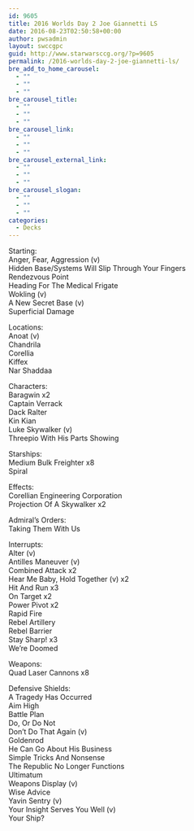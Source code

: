 ```yaml
---
id: 9605
title: 2016 Worlds Day 2 Joe Giannetti LS
date: 2016-08-23T02:50:58+00:00
author: pwsadmin
layout: swccgpc
guid: http://www.starwarsccg.org/?p=9605
permalink: /2016-worlds-day-2-joe-giannetti-ls/
bre_add_to_home_carousel:
  - ""
  - ""
  - ""
bre_carousel_title:
  - ""
  - ""
  - ""
bre_carousel_link:
  - ""
  - ""
  - ""
bre_carousel_external_link:
  - ""
  - ""
  - ""
bre_carousel_slogan:
  - ""
  - ""
  - ""
categories:
  - Decks
---
```

Starting:  
Anger, Fear, Aggression (v)  
Hidden Base/Systems Will Slip Through Your Fingers  
Rendezvous Point  
Heading For The Medical Frigate  
Wokling (v)  
A New Secret Base (v)  
Superficial Damage

Locations:  
Anoat (v)  
Chandrila  
Corellia  
Kiffex  
Nar Shaddaa

Characters:  
Baragwin x2  
Captain Verrack  
Dack Ralter  
Kin Kian  
Luke Skywalker (v)  
Threepio With His Parts Showing

Starships:  
Medium Bulk Freighter x8  
Spiral

Effects:  
Corellian Engineering Corporation  
Projection Of A Skywalker x2

Admiral&#8217;s Orders:  
Taking Them With Us

Interrupts:  
Alter (v)  
Antilles Maneuver (v)  
Combined Attack x2  
Hear Me Baby, Hold Together (v) x2  
Hit And Run x3  
On Target x2  
Power Pivot x2  
Rapid Fire  
Rebel Artillery  
Rebel Barrier  
Stay Sharp! x3  
We’re Doomed

Weapons:  
Quad Laser Cannons x8

Defensive Shields:  
A Tragedy Has Occurred  
Aim High  
Battle Plan  
Do, Or Do Not  
Don’t Do That Again (v)  
Goldenrod  
He Can Go About His Business  
Simple Tricks And Nonsense  
The Republic No Longer Functions  
Ultimatum  
Weapons Display (v)  
Wise Advice  
Yavin Sentry (v)  
Your Insight Serves You Well (v)  
Your Ship?